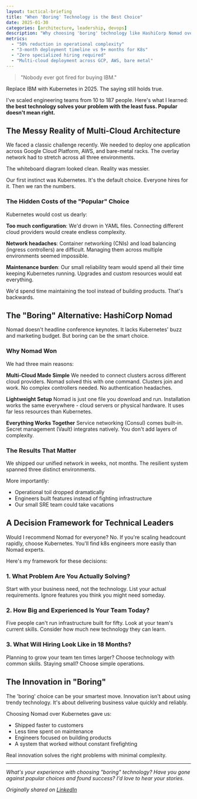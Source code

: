 ```yaml
---
layout: tactical-briefing
title: "When 'Boring' Technology is the Best Choice"
date: 2025-01-30
categories: [architecture, leadership, devops]
description: "Why choosing 'boring' technology like HashiCorp Nomad over popular options like Kubernetes can be the most innovative decision for your business."
metrics:
  - "50% reduction in operational complexity"
  - "3-month deployment timeline vs 9+ months for K8s"
  - "Zero specialized hiring required"
  - "Multi-cloud deployment across GCP, AWS, bare metal"
---
```


> "Nobody ever got fired for buying IBM."

Replace IBM with Kubernetes in 2025. The saying still holds true.

I've scaled engineering teams from 10 to 187 people. Here's what I learned: **the best technology solves your problem with the least fuss. Popular doesn't mean right.**

## The Messy Reality of Multi-Cloud Architecture

We faced a classic challenge recently. We needed to deploy one application across Google Cloud Platform, AWS, and bare-metal racks. The overlay network had to stretch across all three environments.

The whiteboard diagram looked clean. Reality was messier.

Our first instinct was Kubernetes. It's the default choice. Everyone hires for it. Then we ran the numbers.

### The Hidden Costs of the "Popular" Choice

Kubernetes would cost us dearly:

**Too much configuration**: We'd drown in YAML files. Connecting different cloud providers would create endless complexity.

**Network headaches**: Container networking (CNIs) and load balancing (ingress controllers) are difficult. Managing them across multiple environments seemed impossible.

**Maintenance burden**: Our small reliability team would spend all their time keeping Kubernetes running. Upgrades and custom resources would eat everything.

We'd spend time maintaining the tool instead of building products. That's backwards.

## The "Boring" Alternative: HashiCorp Nomad

Nomad doesn't headline conference keynotes. It lacks Kubernetes' buzz and marketing budget. But boring can be the smart choice.

### Why Nomad Won

We had three main reasons:

**Multi-Cloud Made Simple**
We needed to connect clusters across different cloud providers. Nomad solved this with one command. Clusters join and work. No complex controllers needed. No authentication headaches.

**Lightweight Setup**
Nomad is just one file you download and run. Installation works the same everywhere - cloud servers or physical hardware. It uses far less resources than Kubernetes.

**Everything Works Together**
Service networking (Consul) comes built-in. Secret management (Vault) integrates natively. You don't add layers of complexity.

### The Results That Matter

We shipped our unified network in weeks, not months. The resilient system spanned three distinct environments.

More importantly:
- Operational toil dropped dramatically
- Engineers built features instead of fighting infrastructure
- Our small SRE team could take vacations

## A Decision Framework for Technical Leaders

Would I recommend Nomad for everyone? No. If you're scaling headcount rapidly, choose Kubernetes. You'll find k8s engineers more easily than Nomad experts.

Here's my framework for these decisions:

### 1. What Problem Are You Actually Solving?

Start with your business need, not the technology. List your actual requirements. Ignore features you think you might need someday.

### 2. How Big and Experienced Is Your Team Today?

Five people can't run infrastructure built for fifty. Look at your team's current skills. Consider how much new technology they can learn.

### 3. What Will Hiring Look Like in 18 Months?

Planning to grow your team ten times larger? Choose technology with common skills. Staying small? Choose simple operations.

## The Innovation in "Boring"

The 'boring' choice can be your smartest move. Innovation isn't about using trendy technology. It's about delivering business value quickly and reliably.

Choosing Nomad over Kubernetes gave us:
- Shipped faster to customers
- Less time spent on maintenance
- Engineers focused on building products
- A system that worked without constant firefighting

Real innovation solves the right problems with minimal complexity.

---

*What's your experience with choosing "boring" technology? Have you gone against popular choices and found success? I'd love to hear your stories.*

*Originally shared on [LinkedIn](https://linkedin.com/in/moorelloyd)*